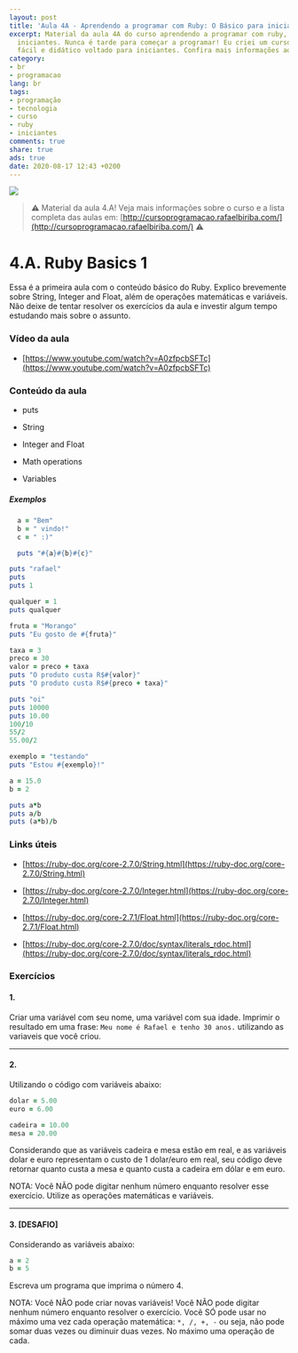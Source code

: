 ```yaml
---
layout: post
title: 'Aula 4A - Aprendendo a programar com Ruby: O Básico para iniciantes'
excerpt: Material da aula 4A do curso aprendendo a programar com ruby, o básico para
  iniciantes. Nunca é tarde para começar a programar! Eu criei um curso gratuito,
  fácil e didático voltado para iniciantes. Confira mais informações aqui nessa publicação.
category:
- br
- programacao
lang: br
tags:
- programação
- tecnologia
- curso
- ruby
- iniciantes
comments: true
share: true
ads: true
date: 2020-08-17 12:43 +0200
---
```

![](/blog/images/curso_ruby_basico/banner-curso-ruby-4A.jpg)

> :warning: Material da aula 4.A! Veja mais informações sobre o curso e a lista completa das aulas em: [http://cursoprogramacao.rafaelbiriba.com/](http://cursoprogramacao.rafaelbiriba.com/) :warning:

# 4.A. Ruby Basics 1

Essa é a primeira aula com o conteúdo básico do Ruby. Explico brevemente sobre String, Integer and Float, além de operações matemáticas e variáveis.
Não deixe de tentar resolver os exercícios da aula e investir algum tempo estudando mais sobre o assunto.

### Vídeo da aula

- [https://www.youtube.com/watch?v=A0zfpcbSFTc](https://www.youtube.com/watch?v=A0zfpcbSFTc)

### Conteúdo da aula

- puts

- String

- Integer and Float

- Math operations

- Variables

##### Exemplos

```ruby
  a = "Bem"
  b = " vindo!"
  c = " :)"

  puts "#{a}#{b}#{c}"
```

```ruby
puts "rafael"
puts
puts 1
```

```ruby
qualquer = 1
puts qualquer
```

```ruby
fruta = "Morango"
puts "Eu gosto de #{fruta}"
```

```ruby
taxa = 3
preco = 30
valor = preco + taxa
puts "O produto custa R$#{valor}"
puts "O produto custa R$#{preco + taxa}"
```

```ruby
puts "oi"
puts 10000
puts 10.00
100/10
55/2
55.00/2

exemplo = "testando"
puts "Estou #{exemplo}!"

a = 15.0
b = 2

puts a*b
puts a/b
puts (a*b)/b
```

### Links úteis

- [https://ruby-doc.org/core-2.7.0/String.html](https://ruby-doc.org/core-2.7.0/String.html)

- [https://ruby-doc.org/core-2.7.0/Integer.html](https://ruby-doc.org/core-2.7.0/Integer.html)

- [https://ruby-doc.org/core-2.7.1/Float.html](https://ruby-doc.org/core-2.7.1/Float.html)

- [https://ruby-doc.org/core-2.7.0/doc/syntax/literals_rdoc.html](https://ruby-doc.org/core-2.7.0/doc/syntax/literals_rdoc.html)

### Exercícios

#### 1.
Criar uma variável com seu nome, uma variável com sua idade. Imprimir o resultado em uma frase: `Meu nome é Rafael e tenho 30 anos.` utilizando as variaveis que você criou.

---

#### 2.
Utilizando o código com variáveis abaixo:

```ruby
dolar = 5.00
euro = 6.00

cadeira = 10.00
mesa = 20.00
```

Considerando que as variáveis cadeira e mesa estão em real, e as variáveis dolar e euro representam o custo de 1 dolar/euro em real, seu código deve retornar quanto custa a mesa e quanto custa a cadeira em dólar e em euro.

NOTA: Você NÃO pode digitar nenhum número enquanto resolver esse exercício. Utilize as operações matemáticas e variáveis.

---

#### 3. [DESAFIO]
Considerando as variáveis abaixo:

```ruby
a = 2
b = 5
```

Escreva um programa que imprima o número 4.

NOTA: Você NÃO pode criar novas variáveis!
Você NÃO pode digitar nenhum número enquanto resolver o exercício.
Você SÓ pode usar no máximo uma vez cada operação matemática: `*, /, +, -` ou seja, não pode somar duas vezes ou diminuir duas vezes. No máximo uma operação de cada.
